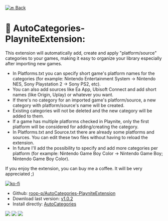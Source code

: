 <!--[![🔙 Back](https://img.shields.io/badge/🔙-Back-blue)](https://roob-p.github.io)--> 
[![🔙 Back](https://img.shields.io/badge/🔙-Back-white?style=flat-square&logoColor=blue&color=blue)](https://roob-p.github.io)
# 🧩 AutoCategories-PlayniteExtension:

This extension will automatically add, create and apply "platform/source" categories to your games, making it easy to organize your library especially after importing new games. 

- In Platforms.txt you can specify short game's platform names for the categories (for example: Nintendo Entertainment System -> Nintendo NES, Sony Playstation 2 -> Sony PS2, etc).
- You can also add sources like Ea App, Ubisoft Connect and add short names (like Origin, Uplay) or whatever you want.   
- If there's no category for an imported game's platform/source, a new category with platform/source's name will be created.
- Existing categories will not be deleted and the new category will be added to them.
- If a game has multiple platforms checked in Playnite, only the first platform will be considered for adding/creating the category.
- In Platforms.txt and Source.txt there are already some platforms and sources. You can edit these two files without having to reload the extension.  
- In future I'll add the possibility to specify and add more categories per platform (for example: Nintendo Game Boy Color -> Nintendo Game Boy; Nintendo Game Boy Color).


If you enjoy the extension, you can buy me a coffee. It will be very appreciated ;)

[![ko-fi](https://ko-fi.com/img/githubbutton_sm.svg)](https://ko-fi.com/E1E214R1KB)

- Github: [roop-p/AutoCategories-PlayniteExtension](https://github.com/roob-p/AutoCategories-PlayniteExtension/)
- Download last version:
[v1.0.2](https://github.com/roob-p/AutoCategories-PlayniteExtension/releases/download/v1.0.2/Autocategories_v1.0.2.pext)
- Install directly:
  [AutoCategories](https://playnite.link/addons.html#AutoCategories)

![](https://raw.githubusercontent.com/roob-p/AutoCategories-PlayniteExtension/main/media/1.gif)
![](https://raw.githubusercontent.com/roob-p/AutoCategories-PlayniteExtension/main/media/3.gif)
![](https://raw.githubusercontent.com/roob-p/AutoCategories-PlayniteExtension/main/media/2.gif)




